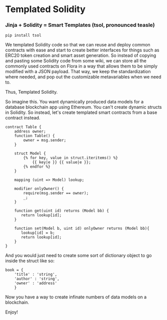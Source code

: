 # Templated Solidity

### Jinja + Solidity = Smart Templates (tsol, pronounced teasle)

```pip install tsol```

We templated Solidity code so that we can reuse and deploy common contracts with ease and start to create better interfaces for things such as ERC20 token creation and smart asset generation. So instead of copying and pasting some Solidity code from some wiki, we can store all the commonly used contracts on Flora in a way that allows them to be simply modified with a JSON payload. That way, we keep the standardization where needed, and pop out the customizable metavariables when we need to.

Thus, Templated Solidity.

So imagine this. You want dynamically produced data models for a database blockchain app using Ethereum. You can't create dynamic structs in Solidity. So instead, let's create templated smart contracts from a base contract instead.

```
contract Table {
    address owner;
    function Table() {
        owner = msg.sender;
    }
    
    struct Model {
        {% for key, value in struct.iteritems() %}
            {{ key|e }} {{ value|e }};
        {% endfor %}
    }
    
    mapping (uint => Model) lookup;
    
    modifier onlyOwner() {
        require(msg.sender == owner);
        _;
    }
    
    function get(uint id) returns (Model bb) {
       return lookup[id];
    }
    
    function set(Model b, uint id) onlyOwner returns (Model bb){
       lookup[id] = b;
       return lookup[id];
    }
}
```

And you would just need to create some sort of dictionary object to go inside the struct like so:

```
book = {
	'title' : 'string',
	'author' : 'string',
	'owner' : 'address'
	}
```

Now you have a way to create infinate numbers of data models on a blockchain.

Enjoy!